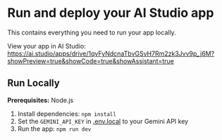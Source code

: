 # Run and deploy your AI Studio app

This contains everything you need to run your app locally.

View your app in AI Studio: https://ai.studio/apps/drive/1qvFyNdcnaTbvGSvH7Rm2zk3Jvv9p_j6M?showPreview=true&showCode=true&showAssistant=true

## Run Locally

**Prerequisites:**  Node.js


1. Install dependencies:
   `npm install`
2. Set the `GEMINI_API_KEY` in [.env.local](.env.local) to your Gemini API key
3. Run the app:
   `npm run dev`
